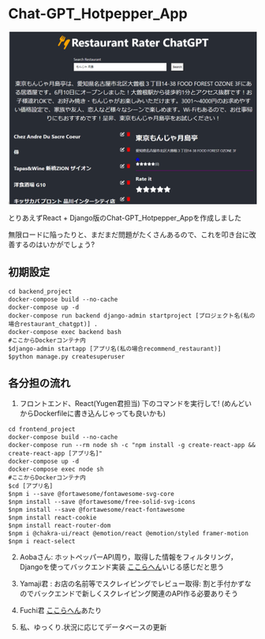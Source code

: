 # Chat-GPT_Hotpepper_App

![Test Image 1](./demo.png)

とりあえずReact + Django版のChat-GPT_Hotpepper_Appを作成しました

無限ロードに陥ったりと、まだまだ問題がたくさんあるので、これを叩き台に改善するのはいかがでしょう?

## 初期設定
```
cd backend_project
docker-compose build --no-cache
docker-compose up -d
docker-compose run backend django-admin startproject [プロジェクト名(私の場合restaurant_chatgpt)] .
docker-compose exec backend bash
#ここからDockerコンテナ内
$django-admin startapp [アプリ名(私の場合recommend_restaurant)]
$python manage.py createsuperuser
```

## 各分担の流れ

1. フロントエンド、React(Yugen君担当)
下のコマンドを実行して! (めんどいからDockerfileに書き込んじゃっても良いかも)
```
cd frontend_project
docker-compose build --no-cache
docker-compose run --rm node sh -c "npm install -g create-react-app && create-react-app [アプリ名]"
docker-compose up -d
docker-compose exec node sh
#ここからDockerコンテナ内
$cd [アプリ名]
$npm i --save @fortawesome/fontawesome-svg-core
$npm install --save @fortawesome/free-solid-svg-icons
$npm install --save @fortawesome/react-fontawesome
$npm install react-cookie
$npm install react-router-dom
$npm i @chakra-ui/react @emotion/react @emotion/styled framer-motion
$npm i react-select
```

2. Aobaさん: ホットペッパーAPI周り，取得した情報をフィルタリング，Djangoを使ってバックエンド実装 [ここらへん](./backend_project/backend/recommend_restaurant)いじる感じだと思う

3. Yamaji君 : お店の名前等でスクレイピングでレビュー取得: 割と手付かずなのでバックエンドで新しくスクレイピング関連のAPI作る必要ありそう

4. Fuchi君 [ここらへん](./backend_project/backend/recommend_restaurant/chatGPT.py)あたり

5. 私、ゆっくり.状況に応じてデータベースの更新
